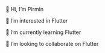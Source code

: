 👋 Hi, I’m Pirmin

👀 I’m interested in Flutter

🌱 I’m currently learning Flutter

💞️ I’m looking to collaborate on Flutter


<!---
pirminj/pirminj is a ✨ special ✨ repository because its `README.md` (this file) appears on your GitHub profile.
You can click the Preview link to take a look at your changes.
--->

